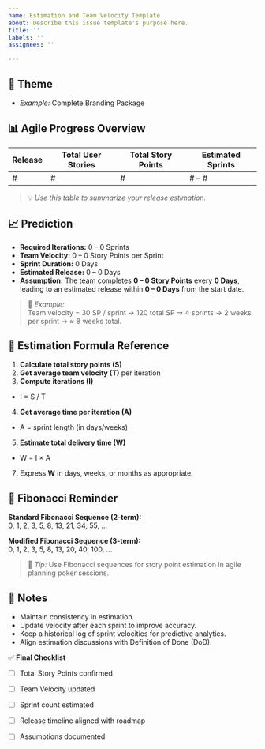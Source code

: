 ```yaml
---
name: Estimation and Team Velocity Template
about: Describe this issue template's purpose here.
title: ''
labels: ''
assignees: ''

---
```


## 🎯 Theme  
- _Example:_ Complete Branding Package

## 📊 Agile Progress Overview  

| Release | Total User Stories | Total Story Points | Estimated Sprints |
|----------|--------------------|--------------------|-------------------|
|    #     |         #          |         #          |      # – #        |

> 💡 *Use this table to summarize your release estimation.*

## 📈 Prediction  

- **Required Iterations:** 0 – 0 Sprints  
- **Team Velocity:** 0 – 0 Story Points per Sprint  
- **Sprint Duration:** 0 Days  
- **Estimated Release:** 0 – 0 Days  
- **Assumption:** The team completes **0 – 0 Story Points** every **0 Days**, leading to an estimated release within **0 – 0 Days** from the start date.

> 🧮 *Example:*  
> Team velocity = 30 SP / sprint → 120 total SP → 4 sprints → 2 weeks per sprint → ≈ 8 weeks total.

## 🧠 Estimation Formula Reference  

1. **Calculate total story points (S)** 
2. **Get average team velocity (T)** per iteration 
3. **Compute iterations (I)**  

  - I = S / T

4. **Get average time per iteration (A)**  

  - A = sprint length (in days/weeks)

5. **Estimate total delivery time (W)**
   
  - W = I × A

7. Express **W** in days, weeks, or months as appropriate.

## 📘 Fibonacci Reminder  

**Standard Fibonacci Sequence (2-term):**  
0, 1, 2, 3, 5, 8, 13, 21, 34, 55, ...

**Modified Fibonacci Sequence (3-term):**  
0, 1, 2, 3, 5, 8, 13, 20, 40, 100, ...

> 💬 *Tip:* Use Fibonacci sequences for story point estimation in agile planning poker sessions.

## 📝 Notes  

- Maintain consistency in estimation.  
- Update velocity after each sprint to improve accuracy.  
- Keep a historical log of sprint velocities for predictive analytics.  
- Align estimation discussions with Definition of Done (DoD).  

✅ **Final Checklist**  
- [ ] Total Story Points confirmed  
- [ ] Team Velocity updated  
- [ ] Sprint count estimated  
- [ ] Release timeline aligned with roadmap  
- [ ] Assumptions documented

